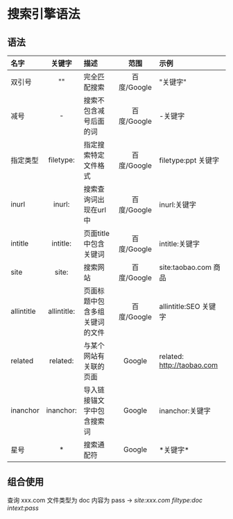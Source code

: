 # 搜索引擎语法

## 语法

| 名字 | 关键字 | 描述 | 范围 |示例 |
| :-----| :----: | :---- |:----: |:---- |
| 双引号 | "" | 完全匹配搜索 |百度/Google |"关键字" |
| 减号 | - | 搜索不包含减号后面的词 |百度/Google | -关键字 |
| 指定类型 | filetype: | 指定搜索特定文件格式 |百度/Google | filetype:ppt 关键字 |
| inurl | inurl: | 搜索查询词出现在url 中 |百度/Google | inurl:关键字 |
| intitle | intitle: | 页面title 中包含关键词 |百度/Google | intitle:关键字 |
| site | site: | 搜索网站 | 百度/Google | site:taobao.com 商品 |
| allintitle | allintitle: | 页面标题中包含多组关键词的文件 |百度/Google | allintitle:SEO 关键字 |
| related | related: | 与某个网站有关联的页面 |Google | related: http://taobao.com |
| inanchor | inanchor: | 导入链接锚文字中包含搜索词 |Google | inanchor:关键字 |
| 星号 | * | 搜索通配符 |Google | \*关键字\* |

## 组合使用
查询 xxx.com 文件类型为 doc 内容为 pass -> *site:xxx.com filtype:doc intext:pass*
